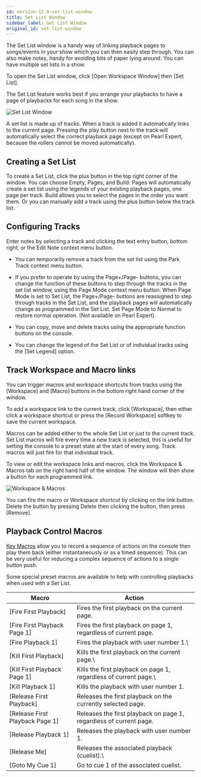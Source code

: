 ```yaml
---
id: version-12.0-set-list-window
title: Set List Window
sidebar_label: Set List Window
original_id: set-list-window
---
```


The Set List window is a handy way of linking playback pages to
songs/events in your show which you can then easily step through. You
can also make notes, handy for avoiding bits of paper lying around. You
can have multiple set lists in a show.

To open the Set List window, click \[Open Workspace Window\] then \[Set
List\].

The Set List feature works best if you arrange your playbacks to have a
page of playbacks for each song in the show.

![Set List Window](/docs/images/image302.png)

A set list is made up of tracks. When a track is added it automatically
links to the current page. Pressing the play button next to the track
will automatically select the correct playback page (except on Pearl
Expert, because the rollers cannot be moved automatically).

Creating a Set List
-------------------

To create a Set List, click the plus button in the top right corner of
the window. You can choose Empty, Pages, and Build. Pages will
automatically create a set list using the legends of your existing
playback pages, one page per track. Build allows you to select the pages
in the order you want them. Or you can manually add a track using the
plus button below the track list.

Configuring Tracks
------------------

Enter notes by selecting a track and clicking the text entry button,
bottom right, or the Edit Note context menu button.

-   You can temporarily remove a track from the set list using the Park
    Track context menu button.

-   If you prefer to operate by using the Page+/Page- buttons, you can
    change the function of these buttons to step through the tracks in
    the set list window, using the Page Mode context menu button. When
    Page Mode is set to Set List, the Page+/Page- buttons are reassigned
    to step through tracks in the Set List, and the playback pages will
    automatically change as programmed in the Set List. Set Page Mode to
    Normal to restore normal operation. (Not available on Pearl Expert).

-   You can copy, move and delete tracks using the appropriate function
    buttons on the console.

-   You can change the legend of the Set List or of individual tracks
    using the \[Set Legend\] option.

Track Workspace and Macro links
-------------------------------

You can trigger macros and workspace shortcuts from tracks using the
\[Workspace\] and \[Macro\] buttons in the bottom right hand corner of
the window.

To add a workspace link to the current track, click \[Workspace\], then
either click a workspace shortcut or press the \[Record Workspace\]
softkey to save the current workspace.

Macros can be added either to the whole Set List or just to the current
track. Set List macros will fire every time a new track is selected,
this is useful for setting the console to a preset state at the start of
every song. Track macros will just fire for that individual track.

To view or edit the workspace links and macros, click the Workspace &
Macros tab on the right hand half of the window. The window will then
show a button for each programmed link.

![Workspace & Macros](/docs/images/image303.png)

You can fire the macro or Workspace shortcut by clicking on the link
button. Delete the button by pressing Delete then clicking the button,
then press \[Remove\].

Playback Control Macros
-----------------------

[Key Macros](..titan-basics/front-panel-buttons.md#key-macro-buttons)
allow you to record a sequence of actions on the console then
play them back (either instantaneously or as a timed sequence). This can
be very useful for reducing a complex sequence of actions to a single
button push.

Some special preset macros are available to help with controlling
playbacks when used with a Set List.

Macro | Action
------|-------
\[Fire First Playback\] | Fires the first playback on the current page.
\[Fire First Playback Page 1\] | Fires the first playback on page 1, regardless of current page.
\[Fire Playback 1\] | Fires the playback with user number 1.\
\[Kill First Playback\] | Kills the first playback on the current page.\
\[Kill First Playback Page 1\] | Kills the first playback on page 1, regardless of current page.\
\[Kill Playback 1\] | Kills the playback with user number 1.
\[Release First Playback\] | Releases the first playback on the currently selected page.
\[Release First Playback Page 1\] | Releases the first playback on page 1, regardless of current page.
\[Release Playback 1\] | Releases the playback with user number 1.
\[Release Me\] | Releases the associated playback (cuelist).\
\[Goto My Cue 1\] | Go to cue 1 of the associated cuelist.
